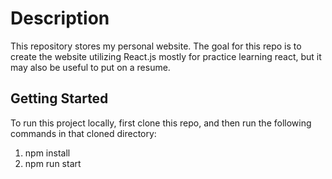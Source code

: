 # Description

This repository stores my personal website. The goal for this repo is to create the website utilizing React.js mostly for practice learning react, but it may also be useful to put on a resume.

## Getting Started
To run this project locally, first clone this repo, and then run the following commands in that cloned directory:
  1. npm install
  2. npm run start